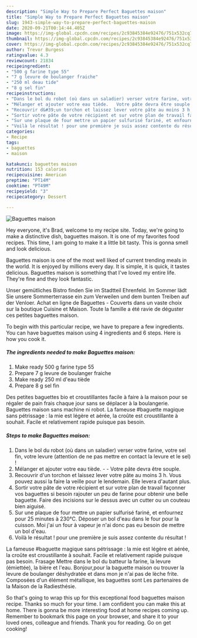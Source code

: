 ```yaml
---
description: "Simple Way to Prepare Perfect Baguettes maison"
title: "Simple Way to Prepare Perfect Baguettes maison"
slug: 1943-simple-way-to-prepare-perfect-baguettes-maison
date: 2020-09-21T00:14:44.405Z
image: https://img-global.cpcdn.com/recipes/2c93845384e92476/751x532cq70/baguettes-maison-photo-principale-de-la-recette.jpg
thumbnail: https://img-global.cpcdn.com/recipes/2c93845384e92476/751x532cq70/baguettes-maison-photo-principale-de-la-recette.jpg
cover: https://img-global.cpcdn.com/recipes/2c93845384e92476/751x532cq70/baguettes-maison-photo-principale-de-la-recette.jpg
author: Trevor Burgess
ratingvalue: 4.3
reviewcount: 21834
recipeingredient:
- "500 g farine type 55"
- "7 g levure de boulanger fraiche"
- "250 ml deau tide"
- "8 g sel fin"
recipeinstructions:
- "Dans le bol du robot (où dans un saladier) verser votre farine, votre sel fin, votre levure (attention de ne pas mettre en contact la levure et le sel) !"
- "Mélanger et ajouter votre eau tiède.   Votre pâte devra être souple."
- "Recouvrir d&#39;un torchon et laissez lever votre pâte au moins 3 h. Vous pouvez aussi la faire la veille pour le lendemain. Elle levera d&#39;autant plus."
- "Sortir votre pâte de votre récipient et sur votre plan de travail façonner vos baguettes si besoin rajouter un peu de farine pour obtenir une belle baguette. Faire des incisions sur le dessus avec un cutter ou un couteau bien aiguisé."
- "Sur une plaque de four mettre un papier sulfurisé fariné, et enfournez pour 25 minutes à 230°C. Déposer un bol d&#39;eau dans le four pour la cuisson. Moi j&#39;ai un four à vapeur je n&#39;ai donc pas eu besoin de mettre un bol d&#39;eau."
- "Voilà le résultat ! pour une première je suis assez contente du résultat !"
categories:
- Recipe
tags:
- baguettes
- maison

katakunci: baguettes maison 
nutrition: 153 calories
recipecuisine: American
preptime: "PT14M"
cooktime: "PT49M"
recipeyield: "3"
recipecategory: Dessert

---
```



![Baguettes maison](https://img-global.cpcdn.com/recipes/2c93845384e92476/751x532cq70/baguettes-maison-photo-principale-de-la-recette.jpg)

Hey everyone, it's Brad, welcome to my recipe site. Today, we're going to make a distinctive dish, baguettes maison. It is one of my favorites food recipes. This time, I am going to make it a little bit tasty. This is gonna smell and look delicious.

Baguettes maison is one of the most well liked of current trending meals in the world. It is enjoyed by millions every day. It is simple, it is quick, it tastes delicious. Baguettes maison is something that I've loved my entire life. They're fine and they look fantastic.

Unser gemütliches Bistro finden Sie im Stadtteil Ehrenfeld. Im Sommer lädt Sie unsere Sommerterrasse ein zum Verweilen und dem bunten Treiben auf der Venloer. Achat en ligne de Baguettes - Couverts dans un vaste choix sur la boutique Cuisine et Maison. Toute la famille a été ravie de déguster ces petites baguettes maison.


To begin with this particular recipe, we have to prepare a few ingredients. You can have baguettes maison using 4 ingredients and 6 steps. Here is how you cook it.

<!--inarticleads1-->

##### The ingredients needed to make Baguettes maison:

1. Make ready 500 g farine type 55
1. Prepare 7 g levure de boulanger fraiche
1. Make ready 250 ml d&#39;eau tiède
1. Prepare 8 g sel fin


Des petites baguettes bio et croustillantes facile à faire à la maison pour se régaler de pain frais chaque jour sans se déplacer à la boulangerie. Baguettes maison sans machine ni robot. La fameuse #baguette magique sans pétrissage : la mie est légère et aérée, la croûte est croustillante à souhait. Facile et relativement rapide puisque pas besoin. 

<!--inarticleads2-->

##### Steps to make Baguettes maison:

1. Dans le bol du robot (où dans un saladier) verser votre farine, votre sel fin, votre levure (attention de ne pas mettre en contact la levure et le sel) !
1. Mélanger et ajouter votre eau tiède.  -  - Votre pâte devra être souple.
1. Recouvrir d&#39;un torchon et laissez lever votre pâte au moins 3 h. Vous pouvez aussi la faire la veille pour le lendemain. Elle levera d&#39;autant plus.
1. Sortir votre pâte de votre récipient et sur votre plan de travail façonner vos baguettes si besoin rajouter un peu de farine pour obtenir une belle baguette. Faire des incisions sur le dessus avec un cutter ou un couteau bien aiguisé.
1. Sur une plaque de four mettre un papier sulfurisé fariné, et enfournez pour 25 minutes à 230°C. Déposer un bol d&#39;eau dans le four pour la cuisson. Moi j&#39;ai un four à vapeur je n&#39;ai donc pas eu besoin de mettre un bol d&#39;eau.
1. Voilà le résultat ! pour une première je suis assez contente du résultat !


La fameuse #baguette magique sans pétrissage : la mie est légère et aérée, la croûte est croustillante à souhait. Facile et relativement rapide puisque pas besoin. Frasage Mettre dans le bol du batteur la farine, la levure (émiettée), la bière et l&#39;eau. Bonjour,pour la baguette maison ou trouver la levure de boulanger déshydratée et dans mon je n&#39;ai pas de lèche frite. Composées d&#39;un élément métallique, les baguettes sont Les partenaires de la Maison de la Radiesthésie. 

So that's going to wrap this up for this exceptional food baguettes maison recipe. Thanks so much for your time. I am confident you can make this at home. There is gonna be more interesting food at home recipes coming up. Remember to bookmark this page on your browser, and share it to your loved ones, colleague and friends. Thank you for reading. Go on get cooking!
